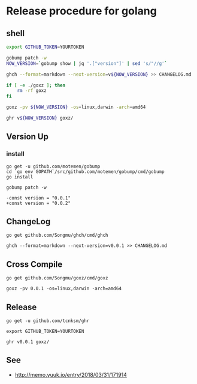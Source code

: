 # Release procedure for golang


## shell

```sh
export GITHUB_TOKEN=YOURTOKEN

gobump patch -w
NOW_VERSION=`gobump show | jq '.["version"]' | sed 's/"//g'`

ghch --format=markdown --next-version=v${NOW_VERSION} >> CHANGELOG.md

if [ -e ./goxz ]; then
	rm -rf goxz
fi

goxz -pv ${NOW_VERSION} -os=linux,darwin -arch=amd64

ghr v${NOW_VERSION} goxz/
```


## Version Up

### install

```
go get -u github.com/motemen/gobump
cd `go env GOPATH`/src/github.com/motemen/gobump/cmd/gobump
go install
```

```
gobump patch -w
```

```
-const version = "0.0.1"
+const version = "0.0.2"
```

## ChangeLog

```
go get github.com/Songmu/ghch/cmd/ghch
```


```
ghch --format=markdown --next-version=v0.0.1 >> CHANGELOG.md
```

## Cross Compile

```
go get github.com/Songmu/goxz/cmd/goxz
```

```
goxz -pv 0.0.1 -os=linux,darwin -arch=amd64
```

## Release

```
go get -u github.com/tcnksm/ghr
```

```
export GITHUB_TOKEN=YOURTOKEN

ghr v0.0.1 goxz/
```

## See

+ http://memo.yuuk.io/entry/2018/03/31/171914
